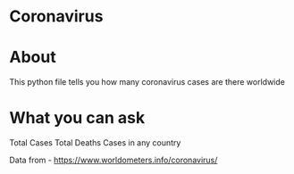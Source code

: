 # Coronavirus
# About
This python file tells you how many coronavirus cases are there worldwide

# What you can ask
Total Cases
Total Deaths
Cases in any country

Data from - https://www.worldometers.info/coronavirus/
